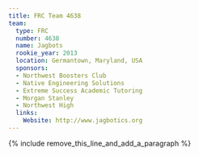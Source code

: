 ```yaml
---
title: FRC Team 4638
team:
  type: FRC
  number: 4638
  name: Jagbots
  rookie_year: 2013
  location: Germantown, Maryland, USA
  sponsors:
  - Northwest Boosters Club
  - Native Engineering Solutions
  - Extreme Success Academic Tutoring
  - Morgan Stanley
  - Northwest High
  links:
    Website: http://www.jagbotics.org
---
```


{% include remove_this_line_and_add_a_paragraph %}